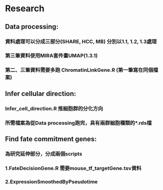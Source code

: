 # Research
## Data processing:
### 資料處理可以分成三部分(SHARE, HCC, MB) 分別以1.1, 1.2, 1.3處理
### 第三筆資料使用MIRA套件畫UMAP(1.3.1)
### 第二、三筆資料需要多跑 ChromatinLinkGene.R (第一筆寫在同個檔案)

## Infer cellular direction:
### Infer_cell_direction.R 推細胞群的分化方向
### 所需檔案為從Data processing跑完，具有兩群細胞種類的*.rds檔

## Find fate commitment genes:
### 為研究延伸部分，分成兩個scripts
### 1.FateDecisionGene.R 需要mouse_tf_targetGene.tsv資料
### 2.ExpressionSmoothedByPseudotime



